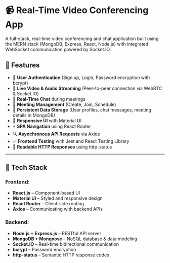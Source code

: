# 📹 Real-Time Video Conferencing App

A full-stack, real-time video conferencing and chat application built using the MERN stack (MongoDB, Express, React, Node.js) with integrated WebSocket communication powered by Socket.IO.

## 🌟 Features

- 🔐 **User Authentication** (Sign up, Login, Password encryption with bcrypt)
- 🎥 **Live Video & Audio Streaming** (Peer-to-peer connection via WebRTC & Socket.IO)
- 💬 **Real-Time Chat** during meetings
- 📅 **Meeting Management** (Create, Join, Schedule)
- 🧾 **Persistent Data Storage** (User profiles, chat messages, meeting details in MongoDB)
- 📲 **Responsive UI** with Material UI
- ⚡ **SPA Navigation** using React Router
- 🔍 **Asynchronous API Requests** via Axios
- ✅ **Frontend Testing** with Jest and React Testing Library
- 🧾 **Readable HTTP Responses** using http-status

---

## 🧱 Tech Stack

### Frontend:
- **React.js** – Component-based UI
- **Material UI** – Styled and responsive design
- **React Router** – Client-side routing
- **Axios** – Communicating with backend APIs

### Backend:
- **Node.js + Express.js** – RESTful API server
- **MongoDB + Mongoose** – NoSQL database & data modeling
- **Socket.IO** – Real-time bidirectional communication
- **bcrypt** – Password encryption
- **http-status** – Semantic HTTP response codes


